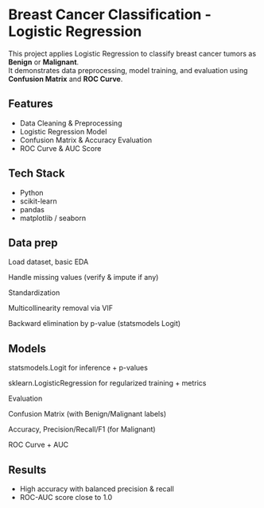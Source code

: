 # Breast Cancer Classification - Logistic Regression

This project applies Logistic Regression to classify breast cancer tumors as **Benign** or **Malignant**.  
It demonstrates data preprocessing, model training, and evaluation using **Confusion Matrix** and **ROC Curve**.

##  Features
- Data Cleaning & Preprocessing  
- Logistic Regression Model  
- Confusion Matrix & Accuracy Evaluation  
- ROC Curve & AUC Score  

##  Tech Stack
- Python  
- scikit-learn  
- pandas  
- matplotlib / seaborn

  
## Data prep

Load dataset, basic EDA

Handle missing values (verify & impute if any)

Standardization

Multicollinearity removal via VIF

Backward elimination by p-value (statsmodels Logit)

## Models

statsmodels.Logit for inference + p-values

sklearn.LogisticRegression for regularized training + metrics

Evaluation

Confusion Matrix (with Benign/Malignant labels)

Accuracy, Precision/Recall/F1 (for Malignant)

ROC Curve + AUC


##  Results
- High accuracy with balanced precision & recall  
- ROC-AUC score close to 1.0  

